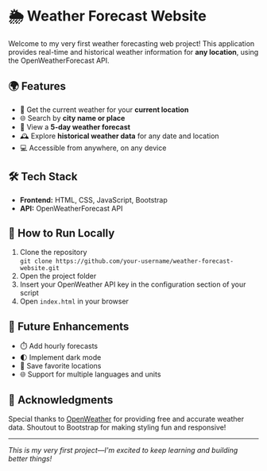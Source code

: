 # 🌦️ Weather Forecast Website

Welcome to my very first weather forecasting web project! This application provides real-time and historical weather information for **any location**, using the OpenWeatherForecast API.

## 🌍 Features

- 📍 Get the current weather for your **current location**
- 🌐 Search by **city name or place**
- 📅 View a **5-day weather forecast**
- 🕰️ Explore **historical weather data** for any date and location
- 💻 Accessible from anywhere, on any device

## 🛠️ Tech Stack

- **Frontend:** HTML, CSS, JavaScript, Bootstrap
- **API:** OpenWeatherForecast API

## 🚀 How to Run Locally

1. Clone the repository  
   `git clone https://github.com/your-username/weather-forecast-website.git`
2. Open the project folder  
3. Insert your OpenWeather API key in the configuration section of your script  
4. Open `index.html` in your browser

## 🔮 Future Enhancements

- ⏱️ Add hourly forecasts
- 🌓 Implement dark mode
- 💾 Save favorite locations
- 🌐 Support for multiple languages and units

## 🙌 Acknowledgments

Special thanks to [OpenWeather](https://openweathermap.org/api) for providing free and accurate weather data. Shoutout to Bootstrap for making styling fun and responsive!

---

*This is my very first project—I'm excited to keep learning and building better things!*
